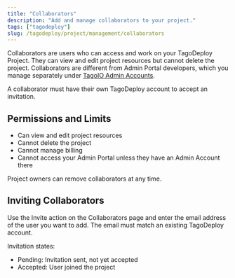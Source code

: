 ```yaml
---
title: "Collaborators"
description: "Add and manage collaborators to your project."
tags: ["tagodeploy"]
slug: /tagodeploy/project/management/collaborators
---
```


Collaborators are users who can access and work on your TagoDeploy Project. They
can view and edit project resources but cannot delete the project. Collaborators
are different from Admin Portal developers, which you manage separately under
[TagoIO Admin Accounts](/docs/tagodeploy/project/configuration/accounts.md).

A collaborator must have their own TagoDeploy account to accept an invitation.

## Permissions and Limits

- Can view and edit project resources
- Cannot delete the project
- Cannot manage billing
- Cannot access your Admin Portal unless they have an Admin Account there

Project owners can remove collaborators at any time.

## Inviting Collaborators

Use the Invite action on the Collaborators page and enter the email address of
the user you want to add. The email must match an existing TagoDeploy account.

Invitation states:

- Pending: Invitation sent, not yet accepted
- Accepted: User joined the project
